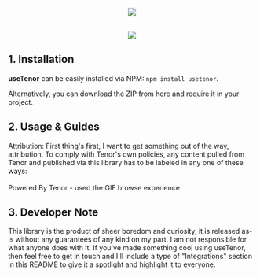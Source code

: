 <p align="center">
<img src="https://user-images.githubusercontent.com/75476607/128944080-9725bd87-7d36-4f51-b6e4-ff37746b0756.png" />
  </br> </br>
</p>
<p align="center">
<a href="https://usetenor.netlify.app/"><img src="https://img.shields.io/badge/Documentation-007bde?style=for-the-badge&logoColor=white"/></a>
  
## 1. Installation
**useTenor** can be easily installed via NPM: `npm install usetenor`.

Alternatively, you can download the ZIP from here and require it in your project.

## 2. Usage & Guides
Attribution: First thing's first, I want to get something out of the way, attribution. To comply with Tenor's own policies, any content pulled from Tenor and published via this library has to be labeled in any one of these ways:
</br>
</br>
Powered By Tenor - used the GIF browse experience
  

## 3. Developer Note
This library is the product of sheer boredom and curiosity, it is released as-is without any guarantees of any kind on my part. I am not responsible for what anyone does with it.
If you've made something cool using useTenor, then feel free to get in touch and I'll include a type of "Integrations" section in this README to give it a spotlight and highlight it to everyone.
